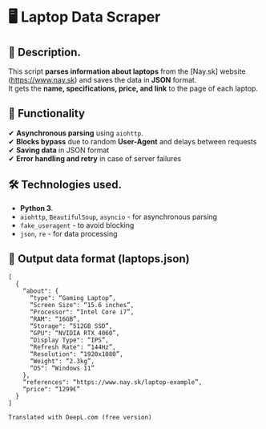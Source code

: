 # 🖥️ Laptop Data Scraper

## 📌 Description.
This script **parses information about laptops** from the [Nay.sk] website (https://www.nay.sk) and saves the data in **JSON** format.  
It gets the **name, specifications, price, and link** to the page of each laptop.

## 🚀 Functionality
✔ **Asynchronous parsing** using `aiohttp`.  
✔ **Blocks bypass** due to random **User-Agent** and delays between requests  
✔ **Saving data** in JSON format  
✔ **Error handling and retry** in case of server failures  

## 🛠️ Technologies used.
- **Python 3**.
- `aiohttp`, `BeautifulSoup`, `asyncio` - for asynchronous parsing
- `fake_useragent` - to avoid blocking
- `json`, `re` - for data processing  

## 📂 Output data format (laptops.json)
```json''
[
  {
    “about": {
      “type": “Gaming Laptop”,
      “Screen Size": “15.6 inches”,
      “Processor": “Intel Core i7”,
      “RAM": “16GB”,
      “Storage": “512GB SSD”,
      “GPU": “NVIDIA RTX 4060”,
      “Display Type": “IPS”,
      “Refresh Rate": “144Hz”,
      “Resolution": “1920x1080”,
      “Weight": “2.3kg”,
      “OS": “Windows 11”
    },
    “references": “https://www.nay.sk/laptop-example”,
    “price": “1299€”
  }
]

Translated with DeepL.com (free version)
